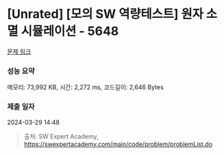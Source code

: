 # [Unrated] [모의 SW 역량테스트] 원자 소멸 시뮬레이션 - 5648 

[문제 링크](https://swexpertacademy.com/main/code/problem/problemDetail.do?contestProbId=AWXRFInKex8DFAUo) 

### 성능 요약

메모리: 73,992 KB, 시간: 2,272 ms, 코드길이: 2,646 Bytes

### 제출 일자

2024-03-29 14:48



> 출처: SW Expert Academy, https://swexpertacademy.com/main/code/problem/problemList.do
